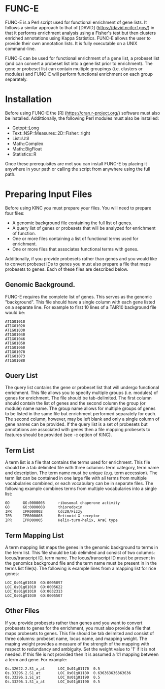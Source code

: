 # FUNC-E

FUNC-E is a Perl script used for functional enrichment of gene lists. It follows a similar approach to that of [DAVID] (https://david.ncifcrf.gov/) in that it performs enrichment analysis using a Fisher's test but then clusters enriched annotations using Kappa Statistics.  FUNC-E allows the user to provide their own annotation lists. It is fully executable on a UNIX command-line.

FUNC-E can be used for functional enrichment of a gene list, a probeset list (and can convert a probeset list into a gene list prior to enrichment). The gene or probeset list can contain multiple groupings (i.e. clusters or modules) and FUNC-E will perform functional enrichment on each group separately. 

# Installation
Before using FUNC-E the [R] (https://cran.r-project.org/) software must also be installed.  Addittionally, the following Perl modules must also be installed:

* Getopt::Long
* Text::NSP::Measures::2D::Fisher::right
* List::Util 
* Math::Complex
* Math::BigFloat
* Statistics::R

Once these prerequisites are met you can install FUNC-E by placing it anywhere in your path or calling the script from anywhere using the full path.

# Preparing Input Files

Before using KINC you must prepare your files.  You will need to prepare four files:
- A genomic background file containing the full list of genes.
- A query list of genes or probesets that will be analyzed for enrichment of function.
- One or more files containing a list of functional terms used for enrichment.
- One or more files that associates functional terms with genes.

Additionally, if you provide probesets rather than genes and you would like to convert probeset IDs to genes you must also prepare a file that maps probesets to genes.  Each of these files are described below.

## Genomic Background.
FUNC-E requires the complete list of genes. This serves as the genomic "background". This file should have a single column with each gene listed on a separate line. For example to first 10 lines of a TAIR10 background file would be:

```
AT1G01010
AT1G01020
AT1G01030
AT1G01040
AT1G01046
AT1G01050
AT1G01060
AT1G01070
AT1G01073
AT1G01080
```
## Query List
The query list contains the gene or probeset list that will undergo functional enrichment.  This file allows you to specify multiple groups (i.e. modules) of genes for enrichment. The file should be tab-delimited.  The first column should contain the list of genes and the second column the group (or module) name name.  The group name allows for multiple groups of genes to be listed in the same file but enrichment  performed separately for each. The second column, however, may be left blank and only a single column of gene names can be provided.  If the query list is a set of probesets but annotations are associated with genes then a file mapping probesets to features should be provided (see -c option of KINC).

## Term List
A term list is a file that contains the terms used for enrichment.  This file should be a tab delimited file with three columns:  term category, term name and description.  The term name must be unique (e.g. term accession).  The term list can be contained in one large file with all terms from multiple vocabularies combined, or each vocabulary can be in separate files.  The following example combines terms from multiple vocabularies into a single list:
```
GO      GO:0000005      ribosomal chaperone activity
GO      GO:0000008      thioredoxin
IPR     IPR000002       Cdc20/Fizzy
IPR     IPR000003       Retinoid X receptor
IPR     IPR000005       Helix-turn-helix, AraC type
```
## Term Mapping List
A term mapping list maps the genes in the genomic background to terms in the term list.  This file should be tab delimited and consist of two columns:  locus/transcript ID, term name. The locus/transcript ID must be present in the genomics background file and the term name must be present in in the terms list file(s).  The following is example lines from a mapping list for rice genes:

```
LOC_Os01g01010  GO:0005097  
LOC_Os01g01010  GO:0005622  
LOC_Os01g01010  GO:0032313   
LOC_Os01g01030  GO:0005507  
```
## Other Files
If you provide probesets rather than genes and you want to convert probesets to genes for the enrichment, you must also provide a file that maps probesets to genes.  This file should be tab delimited and consist of three columns: probeset name, locus name, and mapping weight.  The maping weight provides a measure of the strength of the mapping with respect to redundancy and ambiguity.  Set the weight value to '1' if it is not needed.  If this file is not provided then it is assumed a 1:1 mapping between a term and gene. For example:

```
Os.32622.2.S1_x_at      LOC_Os01g01170  0.5
Os.33296.2.S1_at        LOC_Os01g01180  0.636363636363636
Os.33296.1.S1_at        LOC_Os01g01190  0.5
Os.33296.1.S1_x_at      LOC_Os01g01190  0.5    
```

